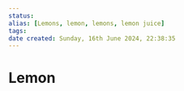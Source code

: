```yaml
---
status:
alias: [Lemons, lemon, lemons, lemon juice]
tags: 
date created: Sunday, 16th June 2024, 22:38:35
---
```


# Lemon